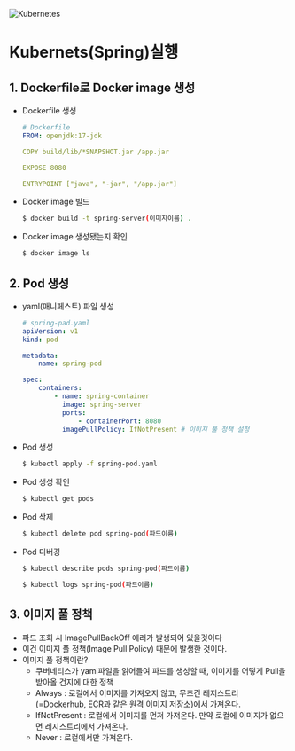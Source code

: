 ![Kubernetes](https://github.com/user-attachments/assets/3ec2d35d-184a-480a-878f-1f89f9547880)

# Kubernets(Spring)실행

## 1. Dockerfile로 Docker image 생성
- Dockerfile 생성
    ```yaml
    # Dockerfile
    FROM: openjdk:17-jdk

    COPY build/lib/*SNAPSHOT.jar /app.jar

    EXPOSE 8080

    ENTRYPOINT ["java", "-jar", "/app.jar"]
    ```

- Docker image 빌드
    ```bash
    $ docker build -t spring-server(이미지이름) .
    ```
- Docker image 생성됐는지 확인
    ```bash
    $ docker image ls
    ```

## 2. Pod 생성
- yaml(매니페스트) 파일 생성
    ```yaml
    # spring-pad.yaml
    apiVersion: v1
    kind: pod

    metadata:
        name: spring-pod
    
    spec:
        containers:
            - name: spring-container
              image: spring-server
              ports:
                  - containerPort: 8080
              imagePullPolicy: IfNotPresent # 이미지 풀 정책 설정
    ```

- Pod 생성
    ```bash
    $ kubectl apply -f spring-pod.yaml  
    ```

- Pod 생성 확인
    ```bash
    $ kubectl get pods
    ```

- Pod 삭제
    ```bash
    $ kubectl delete pod spring-pod(파드이름)
    ```

- Pod 디버깅
    ```bash
    $ kubectl describe pods spring-pod(파드이름)

    $ kubectl logs spring-pod(파드이름)
    ```

## 3. 이미지 풀 정책
- 파드 조회 시 ImagePullBackOff 에러가 발생되어 있을것이다
- 이건 이미지 풀 정책(Image Pull Policy) 때문에 발생한 것이다.
- 이미지 풀 정책이란?
    - 쿠버네티스가 yaml파일을 읽어들여 파드를 생성할 때, 이미지를 어떻게 Pull을 받아올 건지에 대한 정책
    - Always : 로컬에서 이미지를 가져오지 않고, 무조건 레지스트리(=Dockerhub, ECR과 같은 원격 이미지 저장소)에서 가져온다.
    - IfNotPresent : 로컬에서 이미지를 먼저 가져온다. 만약 로컬에 이미지가 없으면 레지스트리에서 가져온다.
    - Never : 로컬에서만 가져온다.